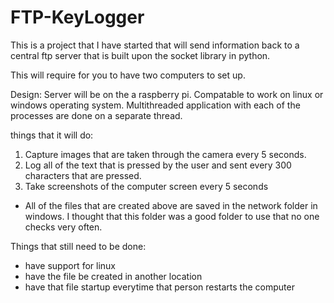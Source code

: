 # FTP-KeyLogger
This is a project that I have started that will send information back to a central ftp server that is built upon the socket library in python.

This will require for you to have two computers to set up.

Design:
Server will be on the a raspberry pi.
Compatable to work on linux or windows operating system.
Multithreaded application with each of the processes are done on a separate thread.

things that it will do:
1. Capture images that are taken through the camera every 5 seconds. 
2. Log all of the text that is pressed by the user and sent every 300 characters that are pressed.
3. Take screenshots of the computer screen every 5 seconds
- All of the files that are created above are saved in the network folder in windows. I thought that this folder was a good folder to use that no one checks very often.

Things that still need to be done:

- have support for linux
- have the file be created in another location
- have that file startup everytime that person restarts the computer
